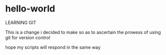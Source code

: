 # hello-world
LEARNING GIT


This is a change i decided to make so as to ascertain the prowess of using git for version control

hope my scripts will respond in the same way
